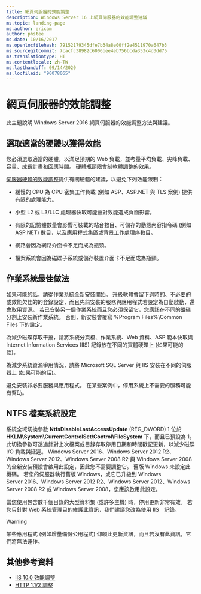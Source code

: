 ```yaml
---
title: 網頁伺服器的效能調整
description: Windows Server 16 上網頁伺服器的效能調整建議
ms.topic: landing-page
ms.author: ericam
author: phstee
ms.date: 10/16/2017
ms.openlocfilehash: 79152179345dfe7b34a8e00ff2e4511970a647b3
ms.sourcegitcommit: 7cacfc38982c6006bee4eb756bcda353c4d3dd75
ms.translationtype: HT
ms.contentlocale: zh-TW
ms.lasthandoff: 09/14/2020
ms.locfileid: "90078065"
---
```

# <a name="performance-tuning-web-servers"></a>網頁伺服器的效能調整


此主題說明 Windows Server 2016 網頁伺服器的效能調整方法與建議。


## <a name="selecting-the-proper-hardware-for-performance"></a>選取適當的硬體以獲得效能


您必須選取適當的硬體，以滿足預期的 Web 負載，並考量平均負載、尖峰負載、容量、成長計畫和回應時間。 硬體瓶頸限會制軟體調整的效果。

[伺服器硬體的效能調整](../../hardware/index.md)提供有關硬體的建議，以避免下列效能限制：

-   緩慢的 CPU 為 CPU 密集工作負載 (例如 ASP、ASP.NET 與 TLS 案例) 提供有限的處理能力。

-   小型 L2 或 L3/LLC 處理器快取可能會對效能造成負面影響。

-   有限的記憶體數量會影響可裝載的站台數目、可儲存的動態內容指令碼 (例如 ASP.NET) 數目，以及應用程式集區或背景工作處理序數目。

-   網路會因為網路介面卡不足而成為瓶頸。

-   檔案系統會因為磁碟子系統或儲存裝置介面卡不足而成為瓶頸。

## <a name="operating-system-best-practices"></a>作業系統最佳做法


如果可能的話，請從作業系統全新安裝開始。 升級軟體會留下過時的、不必要的或效能欠佳的的登錄設定，而且先前安裝的服務與應用程式若設定為自動啟動，還會取用資源。 若已安裝另一個作業系統而且您必須保留它，您應該在不同的磁碟分割上安裝新作業系統。 否則，新安裝會覆寫 %Program Files%\\Common Files 下的設定。

為減少磁碟存取干擾，請將系統分頁檔、作業系統、Web 資料、ASP 範本快取與 Internet Information Services (IIS) 記錄放在不同的實體硬碟上 (如果可能的話)。

為減少系統資源爭用情況，請將 Microsoft SQL Server 與 IIS 安裝在不同的伺服器上 (如果可能的話)。

避免安裝非必要服務與應用程式。 在某些案例中，停用系統上不需要的服務可能有幫助。

## <a name="ntfs-file-system-settings"></a>NTFS 檔案系統設定

系統全域切換參數 **NtfsDisableLastAccessUpdate** (REG\_DWORD) 1 位於 **HKLM\\System\\CurrentControlSet\\Control\\FileSystem** 下，而且已預設為 1。 此切換參數可透過針對上次檔案或目錄存取停用日期和時間戳記更新，以減少磁碟 I/O 負載與延遲。 Windows Server 2016、Windows Server 2012 R2、Windows Server 2012、Windows Server 2008 R2 與 Windows Server 2008 的全新安裝預設會啟用此設定，因此您不需要調整它。 舊版 Windows 未設定此機碼。 若您的伺服器執行舊版 Windows，或它已升級到 Windows Server 2016、Windows Server 2012 R2、Windows Server 2012、Windows Server 2008 R2 或 Windows Server 2008，您應該啟用此設定。

當您使用包含數千個目錄的大型資料集 (或許多主機) 時，停用更新非常有效。 若您只針對 Web 系統管理目的維護此資訊，我們建議您改為使用 IIS　記錄。

>[!Warning]
> 某些應用程式 (例如增量備份公用程式) 仰賴此更新資訊，而且若沒有此資訊，它們將無法運作。

## <a name="additional-references"></a>其他參考資料
- [IIS 10.0 效能調整](tuning-iis-10.md)
- [HTTP 1.1/2 調整](http-performance.md)


